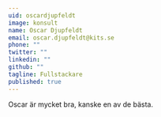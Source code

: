 ```yaml
---
uid: oscardjupfeldt
image: konsult
name: Oscar Djupfeldt
email: oscar.djupfeldt@kits.se
phone: ""
twitter: ""
linkedin: ""
github: ""
tagline: Fullstackare
published: true
---
```


Oscar är mycket bra, kanske en av de bästa.
